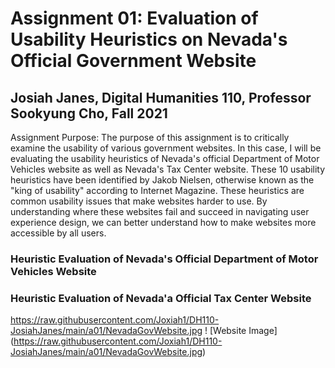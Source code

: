 # Assignment 01: Evaluation of Usability Heuristics on Nevada's Official Government Website

## Josiah Janes, Digital Humanities 110, Professor Sookyung Cho, Fall 2021

Assignment Purpose: The purpose of this assignment is to critically examine the usability of various government websites. In this case, I will be evaluating the usability heuristics of Nevada's official Department of Motor Vehicles website as well as Nevada's Tax Center website. These 10 usability heuristics have been identified by Jakob Nielsen, otherwise known as the "king of usability" according to Internet Magazine. These heuristics are common usability issues that make websites harder to use. By understanding where these websites fail and succeed in navigating user experience design, we can better understand how to make websites more accessible by all users.

### Heuristic Evaluation of Nevada's Official Department of Motor Vehicles Website

### Heuristic Evaluation of Nevada'a Official Tax Center Website

https://raw.githubusercontent.com/Joxiah1/DH110-JosiahJanes/main/a01/NevadaGovWebsite.jpg
! [Website Image] (https://raw.githubusercontent.com/Joxiah1/DH110-JosiahJanes/main/a01/NevadaGovWebsite.jpg)
